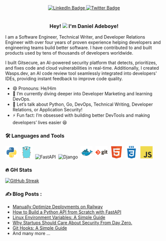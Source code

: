 <div align="center" id="badges">
  <a href="https://linkedin.com/in/adeboyedn">
    <img src="https://img.shields.io/badge/LinkedIn-blue?style=for-the-badge&logo=linkedin&logoColor=white" alt="LinkedIn Badge"/>
  </a>
  <a href="(https://twitter.com/adeboyedn)">
    <img src="https://img.shields.io/badge/Twitter-blue?style=for-the-badge&logo=twitter&logoColor=white" alt="Twitter Badge"/>
  </a>
</div>

<div align="center">
    <img src="https://komarev.com/ghpvc/?username=adeboyedn&style=flat-square&color=blue" alt=""/>
</div>

<h3 align="center"> Hey! <img src="https://media.giphy.com/media/hvRJCLFzcasrR4ia7z/giphy.gif" width="30px"/>  I'm Daniel Adeboye! </h3>

I am a Software Engineer, Technical Writer, and Developer Relations Engineer with over four years of proven experience helping developers and engineering teams build better software. I have contributed to and built products used by tens of thousands of developers worldwide.

I built Gitsecure, an AI-powered security platform that detects, prioritizes, and fixes code and cloud vulnerabilities in real-time. Additionally, I created Wasps.dev, an AI code review tool seamlessly integrated into developers' IDEs, providing instant feedback to improve code quality.

- 😄 Pronouns: He/Him
- 🌱 I’m currently diving deeper into Developer Marketing and learning DevOps.
- 💬 Let’s talk about Python, Go, DevOps, Technical Writing, Developer Relations, or Application Security!
- ⚡ Fun fact: I’m obsessed with building better DevTools and making developers’ lives easier 😆

### :hammer_and_wrench: Languages and Tools


<div>
  <img src="https://github.com/devicons/devicon/blob/master/icons/python/python-original.svg" title="Python" alt="Python" width="40" height="40"/>&nbsp;
  <img src="https://github.com/devicons/devicon/blob/master/icons/go/go-original.svg" title="Go" alt="Go" width="40" height="40"/>&nbsp;
  <img src="https://cdn.jsdelivr.net/gh/devicons/devicon/icons/fastapi/fastapi-original.svg" title="FastAPI" alt="FastAPI" width="40" height="40"/>&nbsp;
  <img src="https://cdn.jsdelivr.net/gh/devicons/devicon/icons/django/django-plain.svg" title="Django" alt="Django" width="40" height="40"/>&nbsp;
  <img src="https://github.com/devicons/devicon/blob/master/icons/docker/docker-original.svg" title="Docker" alt="Docker" width="40" height="40"/>&nbsp;
  <img src="https://github.com/devicons/devicon/blob/master/icons/git/git-original-wordmark.svg" title="Git" alt="Git" width="40" height="40"/>&nbsp;
  <img src="https://github.com/devicons/devicon/blob/master/icons/html5/html5-original.svg" title="HTML5" alt="HTML" width="40" height="40"/>&nbsp;
  <img src="https://github.com/devicons/devicon/blob/master/icons/css3/css3-plain-wordmark.svg" title="CSS3" alt="CSS" width="40" height="40"/>&nbsp;
  <img src="https://github.com/devicons/devicon/blob/master/icons/javascript/javascript-original.svg" title="JavaScript" alt="JavaScript" width="40" height="40"/>&nbsp;
</div>

### :fire: GH Stats
[![GitHub Streak](http://github-readme-streak-stats.herokuapp.com?user=adeboyedn&theme=dark&background=000000)](https://git.io/streak-stats)

### :writing_hand: Blog Posts :

<!-- BLOG-POST-LIST:START -->
- [Manually Optimize Deployments on Railway](https://blog.railway.com/p/comparing-deployment-methods-in-railway)
- [How to Build a Python API from Scratch with FastAPI](https://dev.to/adeboyedn/how-to-build-a-python-api-from-scratch-with-fastapi-2p92)
- [Linux Environment Variables: A Simple Guide](https://onboardbase.com/blog/linux-environment-variables/)
- [Why Startups Should Care About Security From Day Zero.](https://medium.com/@adeboyedn/why-startups-should-care-about-security-from-day-zero-a1ad169cd4ed)
- [Git Hooks: A Simple Guide](https://adeboyedn.hashnode.dev/git-hooks-a-simple-guide)
- And many more ...
<!-- BLOG-POST-LIST:END -->
